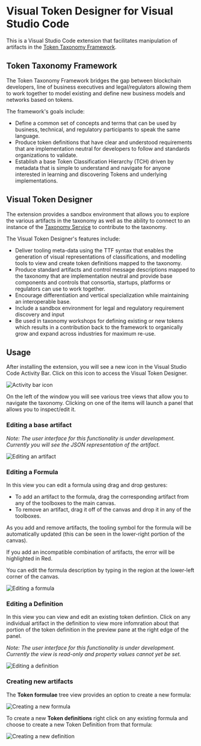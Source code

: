 # Visual Token Designer for Visual Studio Code

This is a Visual Studio Code extension that facilitates manipulation of artifacts in the [Token Taxonomy Framework](https://github.com/InterWorkAlliance/TokenTaxonomyFramework).

## Token Taxonomy Framework

The Token Taxonomy Framework bridges the gap between blockchain developers, line of business executives and legal/regulators allowing them to work together to model existing and define new business models and networks based on tokens.

The framework's goals include:

* Define a common set of concepts and terms that can be used by business, technical, and regulatory participants to speak the same language.
* Produce token definitions that have clear and understood requirements that are implementation neutral for developers to follow and standards organizations to validate.
* Establish a base Token Classification Hierarchy (TCH) driven by metadata that is simple to understand and navigate for anyone interested in learning and discovering Tokens and underlying implementations.

## Visual Token Designer

The extension provides a sandbox environment that allows you to explore the various artifacts in the taxonomy as well as the ability to connect to an instance of the [Taxonomy Service](https://github.com/InterWorkAlliance/TokenTaxonomyFramework/tree/master/tools) to contribute to the taxonomy.

The Visual Token Designer's features include: 

* Deliver tooling meta-data using the TTF syntax that enables the generation of visual representations of classifications, and modelling tools to view and create token definitions mapped to the taxonomy.
* Produce standard artifacts and control message descriptions mapped to the taxonomy that are implementation neutral and provide base components and controls that consortia, startups, platforms or regulators can use to work together.
* Encourage differentiation and vertical specialization while maintaining an interoperable base.
* Include a sandbox environment for legal and regulatory requirement discovery and input
* Be used in taxonomy workshops for defining existing or new tokens which results in a contribution back to the framework to organically grow and expand across industries for maximum re-use.

## Usage

After installing the extension, you will see a new icon in the Visual Studio Code Activity Bar.  Click on this icon to access the Visual Token Designer.

![Activity bar icon](https://github.com/InterWorkAlliance/visual-token-designer/blob/master/screenshots/activity-bar-icon.png?raw=true)

On the left of the window you will see various tree views that allow you to navigate the taxonomy.  Clicking on one of the items will launch a panel that allows you to inspect/edit it.

### Editing a base artifact

_Note: The user interface for this functionality is under development. Currently you will see the JSON representation of the artifact._

![Editing an artifact](https://github.com/InterWorkAlliance/visual-token-designer/blob/master/screenshots/edit-artifact.png?raw=true)

### Editing a Formula

In this view you can edit a formula using drag and drop gestures: 

- To add an artifact to the formula, drag the corresponding artifact from any of the toolboxes to the main canvas. 
- To remove an artifact, drag it off of the canvas and drop it in any of the toolboxes.

As you add and remove artifacts, the tooling symbol for the formula will be automatically updated (this can be seen in the lower-right portion of the canvas). 

If you add an incompatible combination of artifacts, the error will be highlighted in Red.

You can edit the formula description by typing in the region at the lower-left corner of the canvas.

![Editing a formula](https://github.com/InterWorkAlliance/visual-token-designer/blob/master/screenshots/edit-formula.png?raw=true)

### Editing a Definition

In this view you can view and edit an existing token defintion. Click on any individual artifact in the definition to view more infomration about that portion of the token definition in the preview pane at the right edge of the panel.

_Note: The user interface for this functionality is under development. Currently the view is read-only and property values cannot yet be set._

![Editing a definition](https://github.com/InterWorkAlliance/visual-token-designer/blob/master/screenshots/view-definition.png?raw=true)

### Creating new artifacts

The **Token formulae** tree view provides an option to create a new formula:

![Creating a new formula](https://github.com/InterWorkAlliance/visual-token-designer/blob/master/screenshots/create-formula-menu.png?raw=true)

To create a new **Token definitions** right click on any existing formula and choose to create a new Token Definition from that formula:

![Creating a new definition](https://github.com/InterWorkAlliance/visual-token-designer/blob/master/screenshots/create-definition-menu.png?raw=true)
